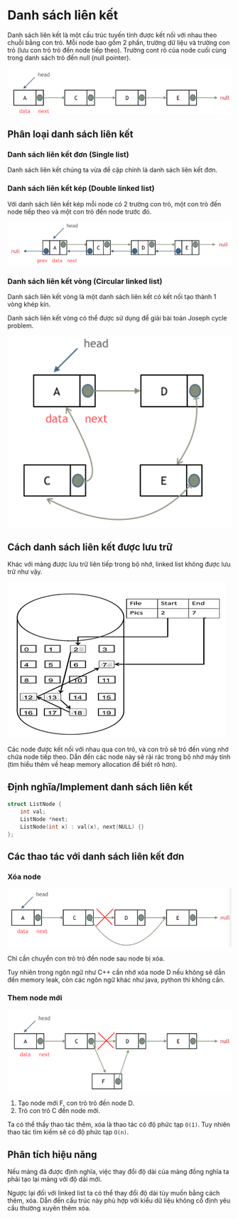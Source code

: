 # Danh sách liên kết

Danh sách liên kết là một cấu trúc tuyến tính được kết nối với nhau theo chuỗi bằng con trỏ. Mỗi node bao gồm 2 phần, trường dữ liệu và trường con trỏ (lưu con trỏ trỏ đến node tiếp theo). Trường cont rỏ của node cuối cùng trong danh sách trỏ đến null (null pointer).

![linked_list](../Images/linked_list.png)

## Phân loại danh sách liên kết

### Danh sách liên kết đơn (Single list)

Danh sách liên kết chúng ta vừa đề cập chính là danh sách liên kết đơn.

### Danh sách liên kết kép (Double linked list)

Với danh sách liên kết kép mỗi node có 2 trường con trỏ, một con trỏ đến node tiếp theo và một con trỏ đến node trước đó.

![double_linked_list](../Images/double_linked_list.png)

### Danh sách liên kết vòng (Circular linked list)

Danh sách liên kết vòng là một danh sách liên kết có kết nối tạo thành 1 vòng khép kín.

Danh sách liên kết vòng có thể được sử dụng để giải bài toán Joseph cycle problem.

![circular_linked_list](../Images/circular_linked_list.png)

## Cách danh sách liên kết được lưu trữ

Khác với mảng được lưu trữ liên tiếp trong bộ nhớ, linked list không được lưu trữ như vậy.

![linked_list_save](../Images/linked_list_save.png)

Các node được kết nối với nhau qua con trỏ, và con trỏ sẽ trỏ đến vùng nhớ chứa node tiếp theo. Dẫn đến các node này sẽ rải rác trong bộ nhớ máy tính (tìm hiểu thêm về heap memory allocation để biết rõ hơn).

## Định nghĩa/Implement danh sách liên kết

```c++
struct ListNode {
    int val;
    ListNode *next;
    ListNode(int x) : val(x), next(NULL) {}
};
```

## Các thao tác với danh sách liên kết đơn

### Xóa node

![delete_node](../Images/delete_node_linked_list.png)

Chỉ cần chuyển con trỏ trỏ đến node sau node bị xóa.

Tuy nhiên trong ngôn ngữ như C++ cần nhớ xóa node D nếu không sẽ dẫn đến memory leak, còn các ngôn ngữ khác như java, python thì không cần.

### Them node mới

![add_node](../Images/add_node_linked_list.png)

1. Tạo node mới F, con trỏ trỏ đến node D.
2. Trỏ con trỏ C đến node mới.

Ta có thể thấy thao tác thêm, xóa là thao tác có độ phức tạp `O(1)`. Tuy nhiên thao tác tìm kiếm sẽ có độ phức tạp `O(n)`.

## Phân tích hiệu năng

Nếu mảng đã được định nghĩa, việc thay đổi độ dài của mảng đồng nghĩa ta phải tạo lại mảng với độ dài mới.

Ngược lại đối với linked list ta có thể thay đổi độ dài tùy muốn bằng cách thêm, xóa. Dẫn đến cấu trúc này phù hợp với kiểu dữ liệu không cố định yêu cầu thường xuyên thêm xóa.
